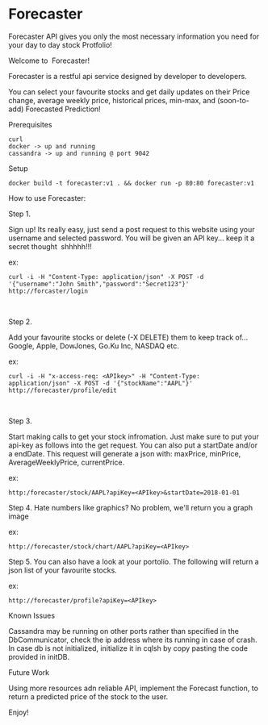 # Forecaster
Forecaster API gives you only the most necessary information you need for your day to day stock Protfolio!

Welcome to  Forecaster!

Forecaster is a restful api service designed by developer to developers.

You can select your favourite stocks and get daily updates on their Price change, average weekly price, historical prices, min-max, and (soon-to-add) Forecasted Prediction!

Prerequisites
    
    curl
    docker -> up and running
    cassandra -> up and running @ port 9042
Setup

    docker build -t forecaster:v1 . && docker run -p 80:80 forecaster:v1

How to use Forecaster:

Step 1. 

Sign up! Its really easy, just send a post request to this website using your username and selected password. You will be given an API key... keep it a secret thought  shhhhh!!! 

ex: 

    curl -i -H "Content-Type: application/json" -X POST -d '{"username":"John Smith","password":"Secret123"}' http://forcaster/login

 

Step 2. 

Add your favourite stocks or delete (-X DELETE) them to keep track of... Google, Apple, DowJones, Go.Ku Inc, NASDAQ etc.

ex:

    curl -i -H "x-access-req: <APIkey>" -H "Content-Type: application/json" -X POST -d '{"stockName":"AAPL"}' http://forecaster/profile/edit

 

Step 3. 

Start making calls to get your stock infromation. Just make sure to put your api-key as follows into the get request. You can also put a startDate and/or a endDate. This request will generate a json with: maxPrice, minPrice, AverageWeeklyPrice, currentPrice.

ex:

    http:/forecaster/stock/AAPL?apiKey=<APIkey>&startDate=2018-01-01



Step 4.
Hate numbers like graphics? No problem, we'll return you a graph image 

ex:

    http://forecaster/stock/chart/AAPL?apiKey=<APIkey>

Step 5.
You can also have a look at your portolio. The following will return a json list of your favourite stocks.


ex:

    http://forecaster/profile?apiKey=<APIkey>


Known Issues

Cassandra may be running on other ports rather than specified in the DbCommunicator, check the ip address
where its running in case of crash.
In case db is not initialized, initialize it in cqlsh by copy pasting the code provided in initDB.

Future Work

Using more resources adn reliable API, implement the Forecast function, to return a predicted price
of the stock to the user.

Enjoy!
